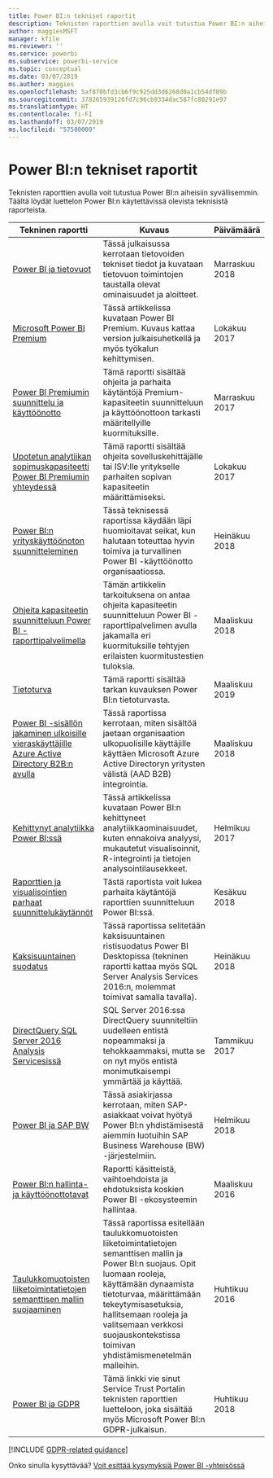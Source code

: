 ```yaml
---
title: Power BI:n tekniset raportit
description: Teknisten raporttien avulla voit tutustua Power BI:n aiheisiin syvällisemmin.
author: maggiesMSFT
manager: kfile
ms.reviewer: ''
ms.service: powerbi
ms.subservice: powerbi-service
ms.topic: conceptual
ms.date: 03/07/2019
ms.author: maggies
ms.openlocfilehash: 5af870bfd3cb6f9c925dd3d6268d0a1cb54df09b
ms.sourcegitcommit: 378265939126fd7c96cb9334dac587fc80291e97
ms.translationtype: HT
ms.contentlocale: fi-FI
ms.lasthandoff: 03/07/2019
ms.locfileid: "57580009"
---
```

# <a name="whitepapers-for-power-bi"></a>Power BI:n tekniset raportit

Teknisten raporttien avulla voit tutustua Power BI:n aiheisiin syvällisemmin. Täältä löydät luettelon Power BI:n käytettävissä olevista teknisistä raporteista.

| Tekninen raportti | Kuvaus | Päivämäärä |
| --- | --- | --- |
| [Power BI ja tietovuot](https://go.microsoft.com/fwlink/?linkid=2034388&clcid=0x409)| Tässä julkaisussa kerrotaan tietovoiden tekniset tiedot ja kuvataan tietovuon toimintojen taustalla olevat ominaisuudet ja aloitteet. | Marraskuu 2018 |
| [Microsoft Power BI Premium](https://aka.ms/pbipremiumwhitepaper) |Tässä artikkelissa kuvataan Power BI Premium. Kuvaus kattaa version julkaisuhetkellä ja myös työkalun kehittymisen. | Lokakuu 2017 |
| [Power BI Premiumin suunnittelu ja käyttöönotto](https://aka.ms/Premium-Capacity-Planning-Deployment)| Tämä raportti sisältää ohjeita ja parhaita käytäntöjä Premium-kapasiteetin suunnitteluun ja käyttöönottoon tarkasti määritellyille kuormituksille.| Marraskuu 2017 |
| [Upotetun analytiikan sopimuskapasiteetti Power BI Premiumin yhteydessä](https://aka.ms/pbiewhitepaper) |Tämä raportti sisältää ohjeita sovelluskehittäjälle tai ISV:lle yritykselle parhaiten sopivan kapasiteetin määrittämiseksi. | Lokakuu 2017 |
| [Power BI:n yrityskäyttöönoton suunnitteleminen](https://go.microsoft.com/fwlink/?linkid=2057861) |Tässä teknisessä raportissa käydään läpi huomioitavat seikat, kun halutaan toteuttaa hyvin toimiva ja turvallinen Power BI -käyttöönotto organisaatiossa. | Heinäkuu 2018 |
| [Ohjeita kapasiteetin suunnitteluun Power BI -raporttipalvelimella](report-server/capacity-planning.md) |Tämän artikkelin tarkoituksena on antaa ohjeita kapasiteetin suunnitteluun Power BI -raporttipalvelimen avulla jakamalla eri kuormituksille tehtyjen erilaisten kuormitustestien tuloksia. | Maaliskuu 2018 |
| [Tietoturva](service-admin-power-bi-security.md) |Tämä raportti sisältää tarkan kuvauksen Power BI:n tietoturvasta. | Maaliskuu 2019 |
| [Power BI -sisällön jakaminen ulkoisille vieraskäyttäjille Azure Active Directory B2B:n avulla](whitepaper-azure-b2b-power-bi.md)|Tässä raportissa kerrotaan, miten sisältöä jaetaan organisaation ulkopuolisille käyttäjille käyttäen Microsoft Azure Active Directoryn yritysten välistä (AAD B2B) integrointia.| Maaliskuu 2018 |
| [Kehittynyt analytiikka Power BI:ssä](https://info.microsoft.com/advanced-analytics-with-power-bi.html?Is=Website) |Tässä artikkelissa kuvataan Power BI:n kehittyneet analytiikkaominaisuudet, kuten ennakoiva analyysi, mukautetut visualisoinnit, R-integrointi ja tietojen analysointilausekkeet. | Helmikuu 2017 |
| [Raporttien ja visualisointien parhaat suunnittelukäytännöt](visuals/power-bi-visualization-best-practices.md) |Tästä raportista voit lukea parhaita käytäntöjä raporttien suunnitteluun Power BI:ssä. | Kesäkuu 2018 |
| [Kaksisuuntainen suodatus](desktop-bidirectional-filtering.md) |Tässä raportissa selitetään kaksisuuntainen ristisuodatus Power BI Desktopissa (tekninen raportti kattaa myös SQL Server Analysis Services 2016:n, molemmat toimivat samalla tavalla). | Heinäkuu 2018 |
| [DirectQuery SQL Server 2016 Analysis Servicesissä](https://blogs.msdn.microsoft.com/analysisservices/2017/04/06/directquery-in-sql-server-2016-analysis-services-whitepaper/) |SQL Server 2016:ssa DirectQuery suunniteltiin uudelleen entistä nopeammaksi ja tehokkaammaksi, mutta se on nyt myös entistä monimutkaisempi ymmärtää ja käyttää. | Tammikuu 2017 |
| [Power BI ja SAP BW](https://aka.ms/powerbiandsapbw)| Tässä asiakirjassa kerrotaan, miten SAP-asiakkaat voivat hyötyä Power BI:n yhdistämisestä aiemmin luotuihin SAP Business Warehouse (BW) -järjestelmiin.| Helmikuu 2018 |
| [Power BI:n hallinta- ja käyttöönottotavat](http://go.microsoft.com/fwlink/?LinkId=785915&clcid=0x409) | Raportti käsitteistä, vaihtoehdoista ja ehdotuksista koskien Power BI -ekosysteemin hallintaa. | Maaliskuu 2016 |
| [Taulukkomuotoisten liiketoimintatietojen semanttisen mallin suojaaminen](http://download.microsoft.com/download/D/2/0/D20E1C5F-72EA-4505-9F26-FEF9550EFD44/Securing%20the%20Tabular%20BI%20Semantic%20Model.docx) |Tässä raportissa esitellään taulukkomuotoisten liiketoimintatietojen semanttisen mallin ja Power BI:n suojaus. Opit luomaan rooleja, käyttämään dynaamista tietoturvaa, määrittämään tekeytymisasetuksia, hallitsemaan rooleja ja valitsemaan verkkosi suojauskontekstissa toimivan yhdistämismenetelmän malleihin. | Huhtikuu 2016 |
| [Power BI ja GDPR](https://aka.ms/power-bi-gdpr-whitepaper)| Tämä linkki vie sinut Service Trust Portalin teknisten raporttien luetteloon, joka sisältää myös Microsoft Power BI:n GDPR-julkaisun. | Huhtikuu 2018 |

[!INCLUDE [GDPR-related guidance](includes/gdpr-hybrid-note.md)]

Onko sinulla kysyttävää? [Voit esittää kysymyksiä Power BI -yhteisössä](http://community.powerbi.com/)
